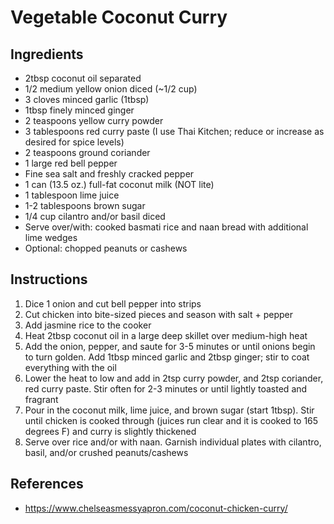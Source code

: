 # Vegetable Coconut Curry

## Ingredients
- 2tbsp coconut oil separated
- 1/2 medium yellow onion diced (~1/2 cup)
- 3 cloves minced garlic (1tbsp)
- 1tbsp finely minced ginger
- 2 teaspoons yellow curry powder
- 3 tablespoons red curry paste (I use Thai Kitchen; reduce or increase as desired for spice levels)
- 2 teaspoons ground coriander
- 1 large red bell pepper
- Fine sea salt and freshly cracked pepper
- 1 can (13.5 oz.) full-fat coconut milk (NOT lite)
- 1 tablespoon lime juice
- 1-2 tablespoons brown sugar
- 1/4 cup cilantro and/or basil diced
- Serve over/with: cooked basmati rice and naan bread with additional lime wedges
- Optional: chopped peanuts or cashews

## Instructions
1. Dice 1 onion and cut bell pepper into strips
2. Cut chicken into bite-sized pieces and season with salt + pepper
3. Add jasmine rice to the cooker
4. Heat 2tbsp coconut oil in a large deep skillet over medium-high heat
5. Add the onion, pepper, and saute for 3-5 minutes or until onions begin to turn golden. Add 1tbsp minced garlic and 2tbsp ginger; stir to coat everything with the oil
6. Lower the heat to low and add in 2tsp curry powder, and 2tsp coriander, red curry paste. Stir often for 2-3 minutes or until lightly toasted and fragrant
7. Pour in the coconut milk, lime juice, and brown sugar (start 1tbsp). Stir until chicken is cooked through (juices run clear and it is cooked to 165 degrees F) and curry is slightly thickened
8. Serve over rice and/or with naan. Garnish individual plates with cilantro, basil, and/or crushed peanuts/cashews

## References
- https://www.chelseasmessyapron.com/coconut-chicken-curry/